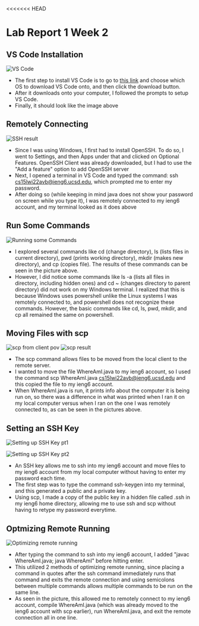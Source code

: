 <<<<<<< HEAD
# Lab Report 1 Week 2

## VS Code Installation

![VS Code](image7.png)

* The first step to install VS Code is to go to [this link](https://code.visualstudio.com/) and choose which OS to download VS Code onto, and then click the download button.
* After it downloads onto your computer, I followed the prompts to setup VS Code.
* Finally, it should look like the image above

## Remotely Connecting

![SSH result](image5.png)

* Since I was using Windows, I first had to install OpenSSH. To do so, I went to Settings, and then Apps under that and clicked on Optional Features. OpenSSH Client was already downloaded, but I had to use the "Add a feature" option to add OpenSSH server
* Next, I opened a terminal in VS Code and typed the command: ssh cs15lwi22avb@ieng6.ucsd.edu, which prompted me to enter my password. 
* After doing so (while keeping in mind java does not show your password on screen while you type it), I was remotely connected to my ieng6 account, and my terminal looked as it does above

## Run Some Commands

![Running some Commands](image2.png)

* I explored several commands like cd (change directory), ls (lists files in current directory), pwd (prints working directory), mkdir (makes new directory), and cp (copies file). The results of these commands can be seen in the picture above.
* However, I did notice some commands like ls -a (lists all files in directory, including hidden ones) and cd ~ (changes directory to parent directory) did not work on my Windows terminal. I realized that this is because Windows uses powershell unlike the Linux systems I was remotely connected to, and powershell does not recognize these commands. However, the basic commands like cd, ls, pwd, mkdir, and cp all remained the same on powershell.

## Moving Files with scp

![scp from client pov](image3.png)
![scp result](image8.png)

* The scp command allows files to be moved from the local client to the remote server. 
* I wanted to move the file WhereAmI.java to my ieng6 account, so I used the command scp WhereAmI.java cs15lwi22avb@ieng6.ucsd.edu and this copied the file to my ieng6 account.
* When WhereAmI.java is run, it prints info about the computer it is being run on, so there was a difference in what was printed when I ran it on my local computer versus when I ran on the one I was remotely connected to, as can be seen in the pictures above.

## Setting an SSH Key

![Setting up SSH Key pt1](image4.png)

![Setting up SSH Key pt2](image1.png)

* An SSH key allows me to ssh into my ieng6 account and move files to my ieng6 account from my local computer without having to enter my password each time.
* The first step was to type the command ssh-keygen into my terminal, and this generated a public and a private key. 
* Using scp, I made a copy of the public key in a hidden file called .ssh in my ieng6 home directory, allowing me to use ssh and scp without having to retype my password everytime.

## Optmizing Remote Running

![Optimizing remote running](image6.png)

* After typing the command to ssh into my ieng6 account, I added "javac WhereAmI.java; java WhereAmI" before hitting enter.
* This utilized 2 methods of optimizing remote running, since placing a command in quotes after the ssh command immediately runs that command and exits the remote connection and using semicolons between multiple commands allows multiple commands to be run on the same line.
* As seen in the picture, this allowed me to remotely connect to my ieng6 account, compile WhereAmI.java (which was already moved to the ieng6 account with scp earlier), run WhereAmI.java, and exit the remote connection all in one line.

